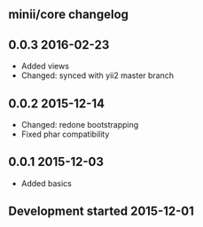 minii/core changelog
--------------------

## 0.0.3 2016-02-23

- Added views
- Changed: synced with yii2 master branch

## 0.0.2 2015-12-14

- Changed: redone bootstrapping
- Fixed phar compatibility

## 0.0.1 2015-12-03

- Added basics

## Development started 2015-12-01

